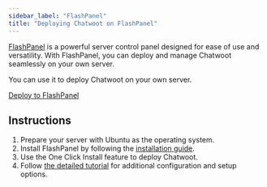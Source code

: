 ```yaml
---
sidebar_label: "FlashPanel"
title: "Deploying Chatwoot on FlashPanel"
---
```


[FlashPanel](https://flashpanel.io) is a powerful server control panel designed for ease of use and versatility. With FlashPanel, you can deploy and manage Chatwoot seamlessly on your own server.

You can use it to deploy Chatwoot on your own server.

[Deploy to FlashPanel](https://flashpanel.io/docs/v2/en/tutorial/chatwoot.html)

## Instructions

1. Prepare your server with Ubuntu as the operating system.
2. Install FlashPanel by following the [installation guide](https://flashpanel.io/docs/v2/en/connect/connect-server.html).
3. Use the One Click Install feature to deploy Chatwoot.
4. Follow [the detailed tutorial](https://flashpanel.io/docs/v2/en/tutorial/chatwoot.html) for additional configuration and setup options.
